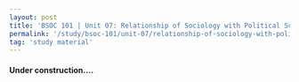 ```yaml
---
layout: post
title: 'BSOC 101 | Unit 07: Relationship of Sociology with Political Science'
permalink: '/study/bsoc-101/unit-07/relationship-of-sociology-with-political-science.html'
tag: 'study material'
---
```


#### Under construction....